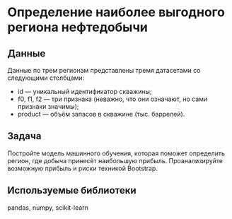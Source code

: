 # Определение наиболее выгодного региона нефтедобычи
## Данные
Данные по трем регионам представлены тремя датасетами со следующими столбцами:

* id — уникальный идентификатор скважины;
* f0, f1, f2 — три признака (неважно, что они означают, но сами признаки значимы);
* product — объём запасов в скважине (тыс. баррелей).
## Задача
Постройте модель машинного обучения, которая поможет определить регион, где добыча принесёт наибольшую прибыль. Проанализируйте возможную прибыль и риски техникой Bootstrap.

## Используемые библиотеки
pandas, numpy, scikit-learn
